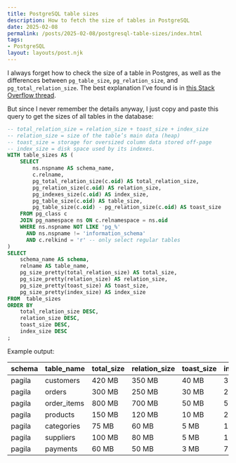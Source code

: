 ```yaml
---
title: PostgreSQL table sizes
description: How to fetch the size of tables in PostgreSQL
date: 2025-02-08
permalink: /posts/2025-02-08/postgresql-table-sizes/index.html
tags:
- PostgreSQL
layout: layouts/post.njk
---
```


I always forget how to check the size of a table in Postgres, as well as the differences between `pg_table_size`, `pg_relation_size`, and `pg_total_relation_size`. The best explanation I’ve found is in [this Stack Overflow thread](https://stackoverflow.com/questions/41991380/whats-the-difference-between-pg-table-size-pg-relation-size-pg-total-relatio).

But since I never remember the details anyway, I just copy and paste this query to get the sizes of all tables in the database:

```sql
-- total_relation_size = relation_size + toast_size + index_size
-- relation_size = size of the table’s main data (heap)
-- toast_size = storage for oversized column data stored off-page
-- index_size = disk space used by its indexes.
WITH table_sizes AS (
    SELECT
        ns.nspname AS schema_name,
        c.relname,
        pg_total_relation_size(c.oid) AS total_relation_size,
        pg_relation_size(c.oid) AS relation_size,
        pg_indexes_size(c.oid) AS index_size,
        pg_table_size(c.oid) AS table_size,
        pg_table_size(c.oid) - pg_relation_size(c.oid) AS toast_size
    FROM pg_class c
    JOIN pg_namespace ns ON c.relnamespace = ns.oid
    WHERE ns.nspname NOT LIKE 'pg_%'
      AND ns.nspname != 'information_schema'
      AND c.relkind = 'r' -- only select regular tables
)
SELECT
    schema_name AS schema,
    relname AS table_name,
    pg_size_pretty(total_relation_size) AS total_size,
    pg_size_pretty(relation_size) AS relation_size,
    pg_size_pretty(toast_size) AS toast_size,
    pg_size_pretty(index_size) AS index_size
FROM  table_sizes
ORDER BY
    total_relation_size DESC,
    relation_size DESC,
    toast_size DESC,
    index_size DESC
;
```

Example output:

| schema | table_name  | total_size | relation_size | toast_size | index_size |
|--------|-------------|------------|---------------|------------|------------|
| pagila | customers   | 420 MB     | 350 MB        | 40 MB      | 30 MB      |
| pagila | orders      | 300 MB     | 250 MB        | 30 MB      | 20 MB      |
| pagila | order_items | 800 MB     | 700 MB        | 50 MB      | 50 MB      |
| pagila | products    | 150 MB     | 120 MB        | 10 MB      | 20 MB      |
| pagila | categories  | 75 MB      | 60 MB         | 5 MB       | 10 MB      |
| pagila | suppliers   | 100 MB     | 80 MB         | 5 MB       | 15 MB      |
| pagila | payments    | 60 MB      | 50 MB         | 3 MB       | 7 MB       |